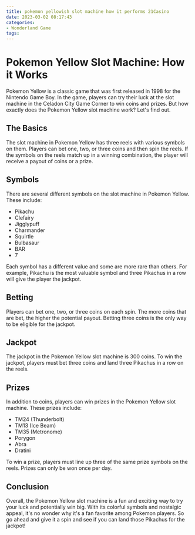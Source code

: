 ```yaml
---
title: pokemon yellowish slot machine how it performs 21Casino
date: 2023-03-02 08:17:43
categories:
- Wonderland Game
tags:
---
```

# Pokemon Yellow Slot Machine: How it Works

Pokemon Yellow is a classic game that was first released in 1998 for the Nintendo Game Boy. In the game, players can try their luck at the slot machine in the Celadon City Game Corner to win coins and prizes. But how exactly does the Pokemon Yellow slot machine work? Let's find out.

## The Basics

The slot machine in Pokemon Yellow has three reels with various symbols on them. Players can bet one, two, or three coins and then spin the reels. If the symbols on the reels match up in a winning combination, the player will receive a payout of coins or a prize.

## Symbols

There are several different symbols on the slot machine in Pokemon Yellow. These include:

- Pikachu
- Clefairy
- Jigglypuff
- Charmander
- Squirtle
- Bulbasaur
- BAR
- 7

Each symbol has a different value and some are more rare than others. For example, Pikachu is the most valuable symbol and three Pikachus in a row will give the player the jackpot.

## Betting

Players can bet one, two, or three coins on each spin. The more coins that are bet, the higher the potential payout. Betting three coins is the only way to be eligible for the jackpot.

## Jackpot

The jackpot in the Pokemon Yellow slot machine is 300 coins. To win the jackpot, players must bet three coins and land three Pikachus in a row on the reels.

## Prizes

In addition to coins, players can win prizes in the Pokemon Yellow slot machine. These prizes include:

- TM24 (Thunderbolt)
- TM13 (Ice Beam)
- TM35 (Metronome)
- Porygon
- Abra
- Dratini

To win a prize, players must line up three of the same prize symbols on the reels. Prizes can only be won once per day.

## Conclusion

Overall, the Pokemon Yellow slot machine is a fun and exciting way to try your luck and potentially win big. With its colorful symbols and nostalgic appeal, it's no wonder why it's a fan favorite among Pokemon players. So go ahead and give it a spin and see if you can land those Pikachus for the jackpot!